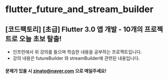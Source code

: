 # flutter_future_and_stream_builder

## [코드팩토리] [초급] Flutter 3.0 앱 개발 - 10개의 프로젝트로 오늘 초보 탈출!

- 인프런에서 위 강의를 들으며 학습한 내용을 공부하는 프로젝트입니다.
- 강의 내용은 futureBuilder 와 streamBuilder에 관련된 내용입니다.

#### 문제가 있을 시 zinato@naver.com 으로 메일주세요! 
